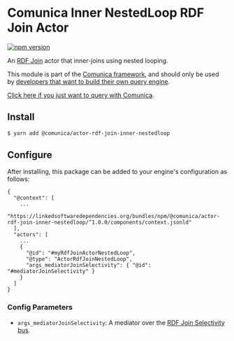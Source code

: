 # Comunica Inner NestedLoop RDF Join Actor

[![npm version](https://badge.fury.io/js/%40comunica%2Factor-rdf-join-inner-nestedloop.svg)](https://www.npmjs.com/package/@comunica/actor-rdf-join-inner-nestedloop)

An [RDF Join](https://github.com/comunica/comunica/tree/master/packages/bus-rdf-join) actor that inner-joins using nested looping.

This module is part of the [Comunica framework](https://github.com/comunica/comunica),
and should only be used by [developers that want to build their own query engine](https://comunica.dev/docs/modify/).

[Click here if you just want to query with Comunica](https://comunica.dev/docs/query/).

## Install

```bash
$ yarn add @comunica/actor-rdf-join-inner-nestedloop
```

## Configure

After installing, this package can be added to your engine's configuration as follows:
```text
{
  "@context": [
    ...
    "https://linkedsoftwaredependencies.org/bundles/npm/@comunica/actor-rdf-join-inner-nestedloop/^1.0.0/components/context.jsonld"  
  ],
  "actors": [
    ...
    {
      "@id": "#myRdfJoinActorNestedLoop",
      "@type": "ActorRdfJoinNestedLoop",
      "args_mediatorJoinSelectivity": { "@id": "#mediatorJoinSelectivity" }
    }
  ]
}
```

### Config Parameters

* `args_mediatorJoinSelectivity`: A mediator over the [RDF Join Selectivity bus](https://github.com/comunica/comunica/tree/master/packages/bus-rdf-join-selectivity).
